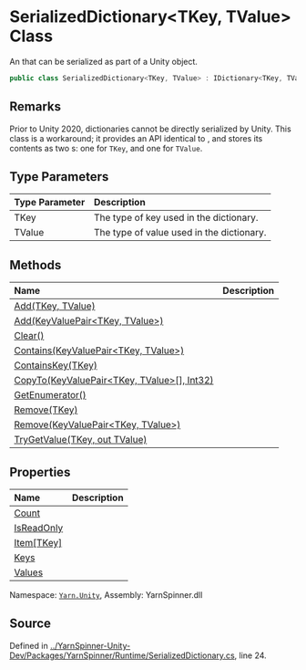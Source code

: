# SerializedDictionary<TKey, TValue> Class

An <see cref="!:IDictionary<TKey,TValue>"></see> that can be serialized as
part of a Unity object.


```csharp
public class SerializedDictionary<TKey, TValue> : IDictionary<TKey, TValue>, ISerializationCallbackReceiver
```
## Remarks

Prior to Unity 2020, dictionaries cannot be directly serialized by
Unity. This class is a workaround; it provides an API identical to
<see cref="!:Dictionary<TKey, TValue>"></see>, and stores its contents as
two <see cref="!:List<T>"></see>s: one for <code data-dev-comment-type="typeparamref" class="typeparamref">TKey</code>,
and one for <code data-dev-comment-type="typeparamref" class="typeparamref">TValue</code>.


## Type Parameters
|Type Parameter|Description|
|:---|:---|
|TKey|The type of key used in the dictionary.|
|TValue|The type of value used in the dictionary.|


## Methods
|Name|Description|
|:---|:---|
|[Add(TKey, TValue)](/api/csharp/yarn.unity/serializeddictionary-2.add--0,-1-.md)||
|[Add(KeyValuePair<TKey, TValue>)](/api/csharp/yarn.unity/serializeddictionary-2.add-keyvaluepair--0,-1--.md)||
|[Clear()](/api/csharp/yarn.unity/serializeddictionary-2.clear.md)||
|[Contains(KeyValuePair<TKey, TValue>)](/api/csharp/yarn.unity/serializeddictionary-2.contains-keyvaluepair--0,-1--.md)||
|[ContainsKey(TKey)](/api/csharp/yarn.unity/serializeddictionary-2.containskey--0-.md)||
|[CopyTo(KeyValuePair<TKey, TValue>[], Int32)](/api/csharp/yarn.unity/serializeddictionary-2.copyto-keyvaluepair--0,-1---,system.int32-.md)||
|[GetEnumerator()](/api/csharp/yarn.unity/serializeddictionary-2.getenumerator.md)||
|[Remove(TKey)](/api/csharp/yarn.unity/serializeddictionary-2.remove--0-.md)||
|[Remove(KeyValuePair<TKey, TValue>)](/api/csharp/yarn.unity/serializeddictionary-2.remove-keyvaluepair--0,-1--.md)||
|[TryGetValue(TKey, out TValue)](/api/csharp/yarn.unity/serializeddictionary-2.trygetvalue--0,-1@-.md)||
## Properties
|Name|Description|
|:---|:---|
|[Count](/api/csharp/yarn.unity/serializeddictionary-2.count.md)||
|[IsReadOnly](/api/csharp/yarn.unity/serializeddictionary-2.isreadonly.md)||
|[Item[TKey]](/api/csharp/yarn.unity/serializeddictionary-2.item--0-.md)||
|[Keys](/api/csharp/yarn.unity/serializeddictionary-2.keys.md)||
|[Values](/api/csharp/yarn.unity/serializeddictionary-2.values.md)||
<div class="class-metadata">

Namespace: [`Yarn.Unity`](/api/csharp/yarn.unity/README.md), Assembly: YarnSpinner.dll
</div>

## Source
Defined in [../YarnSpinner-Unity-Dev/Packages/YarnSpinner/Runtime/SerializedDictionary.cs](https://github.com/YarnSpinnerTool/YarnSpinner-Unity//blob/develop/Runtime/SerializedDictionary.cs#L24), line 24.
